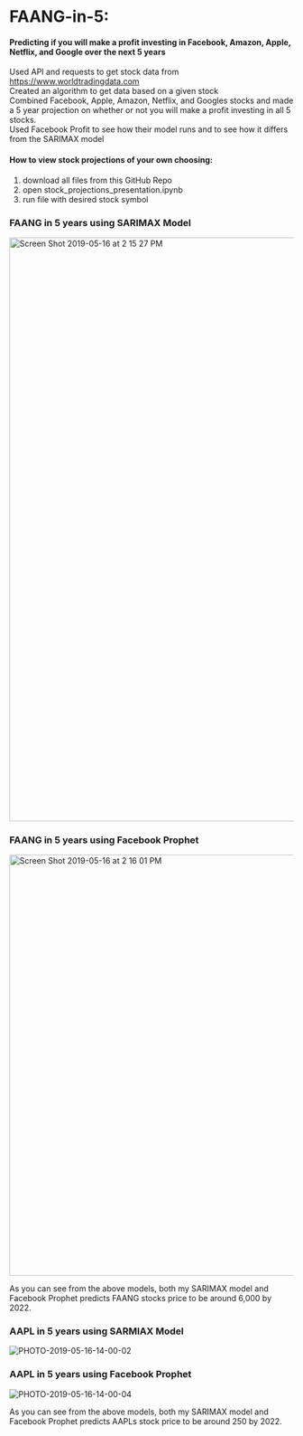 # FAANG-in-5:
#### Predicting if you will make a profit investing in Facebook, Amazon, Apple, Netflix, and Google over the next 5 years

Used API and requests to get stock data from https://www.worldtradingdata.com
<br />
Created an algorithm to get data based on a given stock
<br />
Combined Facebook, Apple, Amazon, Netflix, and Googles stocks and made a 5 year projection on whether or not you will make a profit 
investing in all 5 stocks. 
<br />
Used Facebook Profit to see how their model runs and to see how it differs from the SARIMAX model

#### How to view stock projections of your own choosing:
  1. download all files from this GitHub Repo
  2. open stock_projections_presentation.ipynb
  3. run file with desired stock symbol

### FAANG in 5 years using SARIMAX Model
<img width="1033" alt="Screen Shot 2019-05-16 at 2 15 27 PM" src="https://user-images.githubusercontent.com/38924028/57878614-6446f280-77e8-11e9-85f3-0b131453149b.png">

### FAANG in 5 years using Facebook Prophet
<img width="745" alt="Screen Shot 2019-05-16 at 2 16 01 PM" src="https://user-images.githubusercontent.com/38924028/57878636-745ed200-77e8-11e9-8e8e-1362ce858ed9.png">

As you can see from the above models, both my SARIMAX model and Facebook Prophet predicts FAANG stocks price to be around 6,000 by 2022. 

### AAPL in 5 years using SARMIAX Model
![PHOTO-2019-05-16-14-00-02](https://user-images.githubusercontent.com/38924028/57878871-0d8de880-77e9-11e9-9f84-6a87f9db39d7.jpg)

### AAPL in 5 years using Facebook Prophet
![PHOTO-2019-05-16-14-00-04](https://user-images.githubusercontent.com/38924028/57878889-1a124100-77e9-11e9-9609-cdfa0b49f676.jpg)

As you can see from the above models, both my SARIMAX model and Facebook Prophet predicts AAPLs stock price to be around 250 by 2022.

